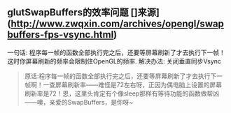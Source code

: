 ## glutSwapBuffers的效率问题 []来源](http://www.zwqxin.com/archives/opengl/swapbuffers-fps-vsync.html)
一句话: 程序每一帧的函数全部执行完之后，还要等屏幕刷新了才去执行下一帧！这时你屏幕刷新的频率会限制住OpenGL的频率.
解决办法: 关闭垂直同步Vsync
> 原话:程序每一帧的函数全部执行完之后，还要等屏幕刷新了才去执行下一帧啊！一查屏幕刷新率——难怪是72左右呀，正因为偶电脑上设置的屏幕刷新率是72！恩，这里头肯定有个像sleep那样有等待功能的函数做帮凶——噢，亲爱的SwapBuffers，是你呀~

